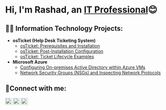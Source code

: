 <h1>Hi, I'm Rashad, an <a href="https://linkedin.com/in/rashad-moore-13163a8a">IT Professional</a>😊</h1>

<h2>👨‍💻 Information Technology Projects:</h2>

- <b>osTicket (Help Desk Ticketing System)</b>
  - [osTicket: Prerequisites and Installation](https://github.com/rashadamoore/osticket-prereqs)
  - [osTicket: Post-Installation Configuration](https://github.com/rashadamoore/post-install-config)
  - [osTicket: Ticket Lifecycle Examples](https://github.com/rashadamoore/ticket-lifecycle)
- <b>Microsoft Azure</b>
  - [Configuring On-premises Active Directory within Azure VMs](https://github.com/rashadamoore/configure-ad)
  - [Network Security Groups (NSGs) and Inspecting Network Protocols](https://github.com/rashadamoore/azure-network-protocols)

<h2>🤳Connect with me:</h2>

[<img align="left" alt="Josh | Twitter" width="22px" src="https://cdn.jsdelivr.net/npm/simple-icons@v3/icons/twitter.svg" />][twitter]
[<img align="left" alt="Josh | LinkedIn" width="22px" src="https://cdn.jsdelivr.net/npm/simple-icons@v3/icons/linkedin.svg" />][linkedin]
[<img align="left" alt="Josh | Instagram" width="22px" src="https://cdn.jsdelivr.net/npm/simple-icons@v3/icons/instagram.svg" />][instagram]

[twitter]: https://twitter.com/ShawdGawd
[instagram]: https://www.instagram.com/shawdgawd
[linkedin]: https://linkedin.com/in/rashad-moore-13163a8a
